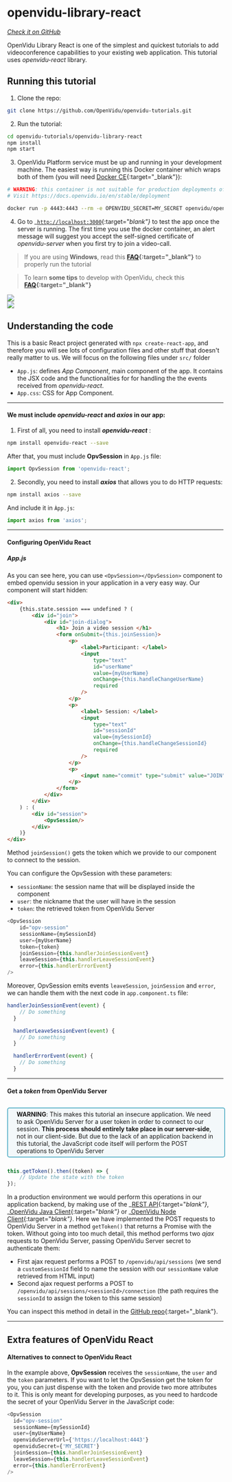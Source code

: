 # openvidu-library-react

<a href="https://github.com/OpenVidu/openvidu-tutorials/tree/master/openvidu-library-react" target="_blank"><i class="icon ion-social-github"> Check it on GitHub</i></a>

OpenVidu Library React is one of the simplest and quickest tutorials to add videoconference capabilities to your existing web application. This tutorial uses _openvidu-react_ library.

## Running this tutorial

1) Clone the repo:

```bash
git clone https://github.com/OpenVidu/openvidu-tutorials.git
```

2) Run the tutorial:

```bash
cd openvidu-tutorials/openvidu-library-react
npm install
npm start
```

3) OpenVidu Platform service must be up and running in your development machine. The easiest way is running this Docker container which wraps both of them (you will need [Docker CE](https://store.docker.com/search?type=edition&offering=community){:target="_blank"}):

```bash
# WARNING: this container is not suitable for production deployments of OpenVidu Platform
# Visit https://docs.openvidu.io/en/stable/deployment

docker run -p 4443:4443 --rm -e OPENVIDU_SECRET=MY_SECRET openvidu/openvidu-server-kms:2.17.0
```

4) Go to _[`http://localhost:3000`](http://localhost:3000){:target="_blank"}_ to test the app once the server is running. The first time you use the docker container, an alert message will suggest you accept the self-signed certificate of _openvidu-server_ when you first try to join a video-call.

> If you are using **Windows**, read this **[FAQ](troubleshooting/#3-i-am-using-windows-to-run-the-tutorials-develop-my-app-anything-i-should-know){:target="_blank"}** to properly run the tutorial

> To learn **some tips** to develop with OpenVidu, check this **[FAQ](troubleshooting/#2-any-tips-to-make-easier-the-development-of-my-app-with-openvidu){:target="_blank"}**


<div class="row no-margin row-gallery">
	<div class="col-md-6">
		<a data-fancybox="gallery" href="img/demos/openvidu-library-react1.png">
		<img class="img-responsive" src="img/demos/openvidu-library-react1.png">
	</a>
	</div>
	<div class="col-md-6">
		<a data-fancybox="gallery" href="img/demos/openvidu-library-react2.png">
		<img class="img-responsive" src="img/demos/openvidu-library-react2.png">
	</a>
	</div>
</div>

## Understanding the code

This is a basic React project generated with `npx create-react-app`, and therefore you will see lots of configuration files and other stuff that doesn't really matter to us. We will focus on the following files under `src/` folder

-   `App.js`: defines _App Component_, main component of the app. It contains the JSX code and the functionalities for for handling the the events received from _openvidu-react_.
-   `App.css`: CSS for App Component.

---

#### We must include _openvidu-react_ and _axios_ in our app:

1) First of all, you need to install **_openvidu-react_** :
```bash
npm install openvidu-react --save
```

After that, you must include **OpvSession** in `App.js` file:

```javascript
import OpvSession from 'openvidu-react';
```

2) Secondly, you need to install **_axios_** that allows you to do HTTP requests:

```bash
npm install axios --save
```
And include it in `Àpp.js`:

```javascript
import axios from 'axios';
```

<hr>

#### Configuring OpenVidu React

##### App.js

As you can see here, you can use `<OpvSession></OpvSession>` component to embed openvidu session in your application in a very easy way. Our component will start hidden:

```html
<div>
    {this.state.session === undefined ? (
        <div id="join">
            <div id="join-dialog">
                <h1> Join a video session </h1>
                <form onSubmit={this.joinSession}>
                    <p>
                        <label>Participant: </label>
                        <input
                            type="text"
                            id="userName"
                            value={myUserName}
                            onChange={this.handleChangeUserName}
                            required
                        />
                    </p>
                    <p>
                        <label> Session: </label>
                        <input
                            type="text"
                            id="sessionId"
                            value={mySessionId}
                            onChange={this.handleChangeSessionId}
                            required
                        />
                    </p>
                    <p>
                        <input name="commit" type="submit" value="JOIN" />
                    </p>
                </form>
            </div>
        </div>
    ) : (
        <div id="session">
            <OpvSession/>
        </div>
    )}
</div>
```

Method `joinSession()` gets the token which we provide to our component to connect to the session.

You can configure the OpvSession with these parameters:

-   `sessionName`: the session name that will be displayed inside the component
-   `user`: the nickname that the user will have in the session
-   `token`: the retrieved token from OpenVidu Server


```javascript
<OpvSession
    id="opv-session"
    sessionName={mySessionId}
    user={myUserName}
    token={token}
    joinSession={this.handlerJoinSessionEvent}
    leaveSession={this.handlerLeaveSessionEvent}
    error={this.handlerErrorEvent}
/>
```

Moreover, OpvSession emits events `leaveSession`, `joinSession` and `error`, we can handle them with the next code in `app.component.ts` file:

```javascript
handlerJoinSessionEvent(event) {
    // Do something
  }

  handlerLeaveSessionEvent(event) {
    // Do something
  }

  handlerErrorEvent(event) {
    // Do something
  }
```

---

#### Get a _token_ from OpenVidu Server

<div style="
    display: table;
    border: 2px solid #0088aa9e;
    border-radius: 5px;
    width: 100%;
    margin-top: 30px;
    margin-bottom: 25px;
    padding: 5px 0 5px 0;
    background-color: rgba(0, 136, 170, 0.04);"><div style="display: table-cell; vertical-align: middle;">
    <i class="icon ion-android-alert" style="
    font-size: 50px;
    color: #0088aa;
    display: inline-block;
    padding-left: 25%;
"></i></div>
<div style="
    vertical-align: middle;
    display: table-cell;
    padding-left: 20px;
    padding-right: 20px;
    ">
	<strong>WARNING</strong>: This makes this tutorial an insecure application. We need to ask OpenVidu Server for a user token in order to connect to our session. <strong>This process should entirely take place in our server-side</strong>, not in our client-side. But due to the lack of an application backend in this tutorial, the JavaScript code itself will perform the POST operations to OpenVidu Server
</div>
</div>

```javascript
this.getToken().then((token) => {
    // Update the state with the token
});
```

In a production environment we would perform this operations in our application backend, by making use of the _[REST API](reference-docs/REST-API/){:target="_blank"}_, _[OpenVidu Java Client](reference-docs/openvidu-java-client/){:target="_blank"}_ or _[OpenVidu Node Client](reference-docs/openvidu-node-client/){:target="_blank"}_. Here we have implemented the POST requests to OpenVidu Server in a method `getToken()` that returns a Promise with the token. Without going into too much detail, this method performs two _ajax_ requests to OpenVidu Server, passing OpenVidu Server secret to authenticate them:

-   First ajax request performs a POST to `/openvidu/api/sessions` (we send a `customSessionId` field to name the session with our `sessionName` value retrieved from HTML input)
-   Second ajax request performs a POST to `/openvidu/api/sessions/<sessionId>/connection` (the path requires the `sessionId` to assign the token to this same session)

You can inspect this method in detail in the [GitHub repo](https://github.com/OpenVidu/openvidu-tutorials/blob/master/openvidu-webcomponent/web/app.js#L44){:target="_blank"}.

<hr>

## Extra features of OpenVidu React

#### Alternatives to connect to OpenVidu React

In the example above, **OpvSession** receives the `sessionName`, the `user` and the `token` parameters. If you want to let the OpvSession get the token for you, you can just dispense with the token and provide two more attributes to it. This is only meant for developing purposes, as you need to hardcode the secret of your OpenVidu Server in the JavaScript code:

```javascript
<OpvSession
  id="opv-session"
  sessionName={mySessionId}
  user={myUserName}
  openviduServerUrl={'https://localhost:4443'}
  openviduSecret={'MY_SECRET'}
  joinSession={this.handlerJoinSessionEvent}
  leaveSession={this.handlerLeaveSessionEvent}
  error={this.handlerErrorEvent}
/>
```
<link rel="stylesheet" href="https://cdnjs.cloudflare.com/ajax/libs/fancybox/3.1.20/jquery.fancybox.min.css" />
<script src="https://cdnjs.cloudflare.com/ajax/libs/fancybox/3.1.20/jquery.fancybox.min.js"></script>
<script>
  $().fancybox({
    selector : '[data-fancybox="gallery"]',
    infobar : true,
    arrows : false,
    loop: true,
    protect: true,
    transitionEffect: 'slide',
    buttons : [
        'close'
    ],
    clickOutside : 'close',
    clickSlide   : 'close',
  });
</script>
